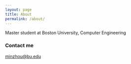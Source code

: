 ```yaml
---
layout: page
title: About
permalink: /about/
---
```


Master student at Boston University, Computer Engineering

### Contact me

[minzhou@bu.edu](minzhou@bu.edu)
